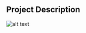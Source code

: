 ## Project Description

![alt text](https://github.com/learning-zone/Bootstrap-CSS/blob/master/assets/startbootstrap-stylish-portfolio-1.0.2.png "startbootstrap-stylish-portfolio-1.0.2")
